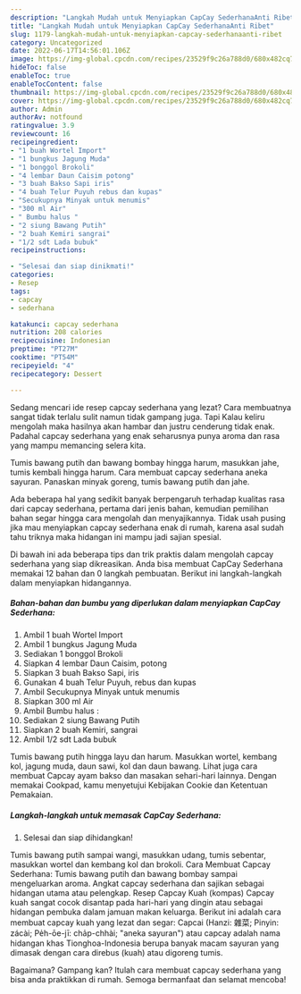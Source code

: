 ```yaml
---
description: "Langkah Mudah untuk Menyiapkan CapCay SederhanaAnti Ribet"
title: "Langkah Mudah untuk Menyiapkan CapCay SederhanaAnti Ribet"
slug: 1179-langkah-mudah-untuk-menyiapkan-capcay-sederhanaanti-ribet
category: Uncategorized
date: 2022-06-17T14:56:01.106Z
image: https://img-global.cpcdn.com/recipes/23529f9c26a788d0/680x482cq70/capcay-sederhana-foto-resep-utama.jpg
hideToc: false
enableToc: true
enableTocContent: false
thumbnail: https://img-global.cpcdn.com/recipes/23529f9c26a788d0/680x482cq70/capcay-sederhana-foto-resep-utama.jpg
cover: https://img-global.cpcdn.com/recipes/23529f9c26a788d0/680x482cq70/capcay-sederhana-foto-resep-utama.jpg
author: Admin
authorAv: notfound
ratingvalue: 3.9
reviewcount: 16
recipeingredient:
- "1 buah Wortel Import"
- "1 bungkus Jagung Muda"
- "1 bonggol Brokoli"
- "4 lembar Daun Caisim potong"
- "3 buah Bakso Sapi iris"
- "4 buah Telur Puyuh rebus dan kupas"
- "Secukupnya Minyak untuk menumis"
- "300 ml Air"
- " Bumbu halus "
- "2 siung Bawang Putih"
- "2 buah Kemiri sangrai"
- "1/2 sdt Lada bubuk"
recipeinstructions:

- "Selesai dan siap dinikmati!"
categories:
- Resep
tags:
- capcay
- sederhana

katakunci: capcay sederhana 
nutrition: 208 calories
recipecuisine: Indonesian
preptime: "PT27M"
cooktime: "PT54M"
recipeyield: "4"
recipecategory: Dessert

---
```



Sedang mencari ide resep capcay sederhana yang lezat? Cara membuatnya sangat tidak terlalu sulit namun tidak gampang juga. Tapi Kalau keliru mengolah maka hasilnya akan hambar dan justru cenderung tidak enak. Padahal capcay sederhana yang enak seharusnya punya aroma dan rasa yang mampu memancing selera kita.


Tumis bawang putih dan bawang bombay hingga harum, masukkan jahe, tumis kembali hingga harum. Cara membuat capcay sederhana aneka sayuran. Panaskan minyak goreng, tumis bawang putih dan jahe.

Ada beberapa hal yang sedikit banyak berpengaruh terhadap kualitas rasa dari capcay sederhana, pertama dari jenis bahan, kemudian pemilihan bahan segar hingga cara mengolah dan menyajikannya. Tidak usah pusing jika mau menyiapkan capcay sederhana enak di rumah, karena asal sudah tahu triknya maka hidangan ini mampu jadi sajian spesial.


Di bawah ini ada beberapa tips dan trik praktis dalam mengolah capcay sederhana yang siap dikreasikan. Anda bisa membuat CapCay Sederhana memakai 12 bahan dan 0 langkah pembuatan. Berikut ini langkah-langkah dalam menyiapkan hidangannya.

<!--inarticleads1-->

##### Bahan-bahan dan bumbu yang diperlukan dalam menyiapkan CapCay Sederhana:

1. Ambil 1 buah Wortel Import
1. Ambil 1 bungkus Jagung Muda
1. Sediakan 1 bonggol Brokoli
1. Siapkan 4 lembar Daun Caisim, potong
1. Siapkan 3 buah Bakso Sapi, iris
1. Gunakan 4 buah Telur Puyuh, rebus dan kupas
1. Ambil Secukupnya Minyak untuk menumis
1. Siapkan 300 ml Air
1. Ambil  Bumbu halus :
1. Sediakan 2 siung Bawang Putih
1. Siapkan 2 buah Kemiri, sangrai
1. Ambil 1/2 sdt Lada bubuk


Tumis bawang putih hingga layu dan harum. Masukkan wortel, kembang kol, jagung muda, daun sawi, kol dan daun bawang. Lihat juga cara membuat Capcay ayam bakso dan masakan sehari-hari lainnya. Dengan memakai Cookpad, kamu menyetujui Kebijakan Cookie dan Ketentuan Pemakaian. 

<!--inarticleads2-->

##### Langkah-langkah untuk memasak CapCay Sederhana:


1. Selesai dan siap dihidangkan!

Tumis bawang putih sampai wangi, masukkan udang, tumis sebentar, masukkan wortel dan kembang kol dan brokoli. Cara Membuat Capcay Sederhana: Tumis bawang putih dan bawang bombay sampai mengeluarkan aroma. Angkat capcay sederhana dan sajikan sebagai hidangan utama atau pelengkap. Resep Capcay Kuah (kompas) Capcay kuah sangat cocok disantap pada hari-hari yang dingin atau sebagai hidangan pembuka dalam jamuan makan keluarga. Berikut ini adalah cara membuat capcay kuah yang lezat dan segar: Capcai (Hanzi: 雜菜; Pinyin: zácài; Pe̍h-ōe-jī: cha̍p-chhài; &#34;aneka sayuran&#34;) atau capcay adalah nama hidangan khas Tionghoa-Indonesia berupa banyak macam sayuran yang dimasak dengan cara direbus (kuah) atau digoreng tumis. 

Bagaimana? Gampang kan? Itulah cara membuat capcay sederhana yang bisa anda praktikkan di rumah. Semoga bermanfaat dan selamat mencoba!
